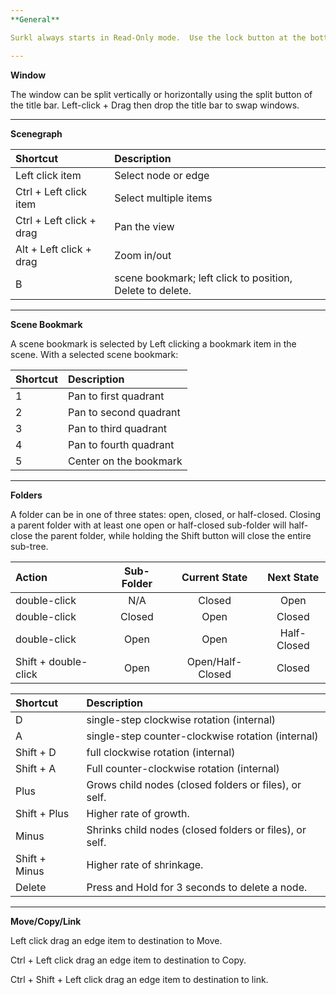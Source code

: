 ```yaml
---
**General**

Surkl always starts in Read-Only mode.  Use the lock button at the bottom-left corner to toggle Read-Only mode.  When Read-Only mode is on, writing to the file system is disabled.

---
```

**Window**

The window can be split vertically or horizontally using the split button of the title bar.  Left-click \+ Drag then drop the title bar to swap windows.

---
**Scenegraph**

| Shortcut | Description |
| :---- | :---- |
| Left click item | Select node or edge |
| Ctrl \+ Left click item | Select multiple items |
| Ctrl \+ Left click \+ drag | Pan the view |
| Alt \+ Left click \+ drag | Zoom in/out |
| B | scene bookmark; left click to position, Delete to delete. |

---
**Scene Bookmark**

A scene bookmark is selected by Left clicking a bookmark item in the scene.  With a selected scene bookmark:

| Shortcut | Description |
| :---- | :---- |
| 1 | Pan to first quadrant |
| 2 | Pan to second quadrant |
| 3 | Pan to third quadrant |
| 4 | Pan to fourth quadrant |
| 5 | Center on the bookmark |

---
**Folders**

A folder can be in one of three states: open, closed, or half-closed.  Closing a parent folder with at least one open or half-closed sub-folder will half-close the parent folder, while holding the Shift button will close the entire sub-tree.

| Action | Sub-Folder | Current State | Next State |
| :---- | :---: | :---: | :---: |
| double-click | N/A | Closed | Open |
| double-click | Closed | Open | Closed |
| double-click | Open | Open | Half-Closed |
| Shift \+ double-click | Open | Open/Half-Closed | Closed |

| Shortcut | Description |
| :---- | :---- |
| D | single-step clockwise rotation (internal) |
| A | single-step counter-clockwise rotation (internal) |
| Shift \+ D | full clockwise rotation (internal) |
| Shift \+ A | Full counter-clockwise rotation (internal) |
| Plus | Grows child nodes (closed folders or files), or self. |
| Shift \+ Plus | Higher rate of growth. |
| Minus | Shrinks child nodes (closed folders or files), or self. |
| Shift \+ Minus | Higher rate of shrinkage. |
| Delete | Press and Hold for 3 seconds to delete a node. |

---
**Move/Copy/Link**

Left click drag an edge item to destination to Move.

Ctrl \+ Left click drag an edge item to destination to Copy.

Ctrl \+ Shift \+ Left click drag an edge item to destination to link.
